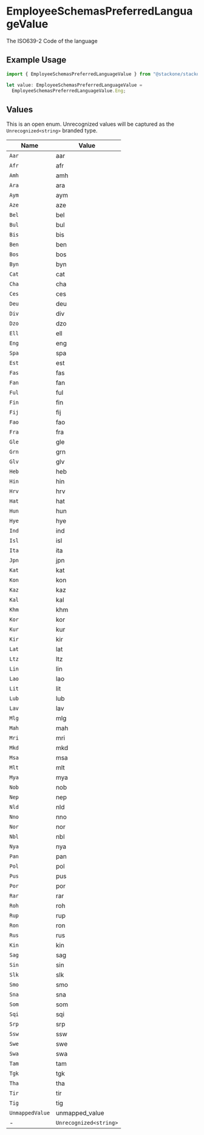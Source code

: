 # EmployeeSchemasPreferredLanguageValue

The ISO639-2 Code of the language

## Example Usage

```typescript
import { EmployeeSchemasPreferredLanguageValue } from "@stackone/stackone-client-ts/sdk/models/shared";

let value: EmployeeSchemasPreferredLanguageValue =
  EmployeeSchemasPreferredLanguageValue.Eng;
```

## Values

This is an open enum. Unrecognized values will be captured as the `Unrecognized<string>` branded type.

| Name                   | Value                  |
| ---------------------- | ---------------------- |
| `Aar`                  | aar                    |
| `Afr`                  | afr                    |
| `Amh`                  | amh                    |
| `Ara`                  | ara                    |
| `Aym`                  | aym                    |
| `Aze`                  | aze                    |
| `Bel`                  | bel                    |
| `Bul`                  | bul                    |
| `Bis`                  | bis                    |
| `Ben`                  | ben                    |
| `Bos`                  | bos                    |
| `Byn`                  | byn                    |
| `Cat`                  | cat                    |
| `Cha`                  | cha                    |
| `Ces`                  | ces                    |
| `Deu`                  | deu                    |
| `Div`                  | div                    |
| `Dzo`                  | dzo                    |
| `Ell`                  | ell                    |
| `Eng`                  | eng                    |
| `Spa`                  | spa                    |
| `Est`                  | est                    |
| `Fas`                  | fas                    |
| `Fan`                  | fan                    |
| `Ful`                  | ful                    |
| `Fin`                  | fin                    |
| `Fij`                  | fij                    |
| `Fao`                  | fao                    |
| `Fra`                  | fra                    |
| `Gle`                  | gle                    |
| `Grn`                  | grn                    |
| `Glv`                  | glv                    |
| `Heb`                  | heb                    |
| `Hin`                  | hin                    |
| `Hrv`                  | hrv                    |
| `Hat`                  | hat                    |
| `Hun`                  | hun                    |
| `Hye`                  | hye                    |
| `Ind`                  | ind                    |
| `Isl`                  | isl                    |
| `Ita`                  | ita                    |
| `Jpn`                  | jpn                    |
| `Kat`                  | kat                    |
| `Kon`                  | kon                    |
| `Kaz`                  | kaz                    |
| `Kal`                  | kal                    |
| `Khm`                  | khm                    |
| `Kor`                  | kor                    |
| `Kur`                  | kur                    |
| `Kir`                  | kir                    |
| `Lat`                  | lat                    |
| `Ltz`                  | ltz                    |
| `Lin`                  | lin                    |
| `Lao`                  | lao                    |
| `Lit`                  | lit                    |
| `Lub`                  | lub                    |
| `Lav`                  | lav                    |
| `Mlg`                  | mlg                    |
| `Mah`                  | mah                    |
| `Mri`                  | mri                    |
| `Mkd`                  | mkd                    |
| `Msa`                  | msa                    |
| `Mlt`                  | mlt                    |
| `Mya`                  | mya                    |
| `Nob`                  | nob                    |
| `Nep`                  | nep                    |
| `Nld`                  | nld                    |
| `Nno`                  | nno                    |
| `Nor`                  | nor                    |
| `Nbl`                  | nbl                    |
| `Nya`                  | nya                    |
| `Pan`                  | pan                    |
| `Pol`                  | pol                    |
| `Pus`                  | pus                    |
| `Por`                  | por                    |
| `Rar`                  | rar                    |
| `Roh`                  | roh                    |
| `Rup`                  | rup                    |
| `Ron`                  | ron                    |
| `Rus`                  | rus                    |
| `Kin`                  | kin                    |
| `Sag`                  | sag                    |
| `Sin`                  | sin                    |
| `Slk`                  | slk                    |
| `Smo`                  | smo                    |
| `Sna`                  | sna                    |
| `Som`                  | som                    |
| `Sqi`                  | sqi                    |
| `Srp`                  | srp                    |
| `Ssw`                  | ssw                    |
| `Swe`                  | swe                    |
| `Swa`                  | swa                    |
| `Tam`                  | tam                    |
| `Tgk`                  | tgk                    |
| `Tha`                  | tha                    |
| `Tir`                  | tir                    |
| `Tig`                  | tig                    |
| `UnmappedValue`        | unmapped_value         |
| -                      | `Unrecognized<string>` |